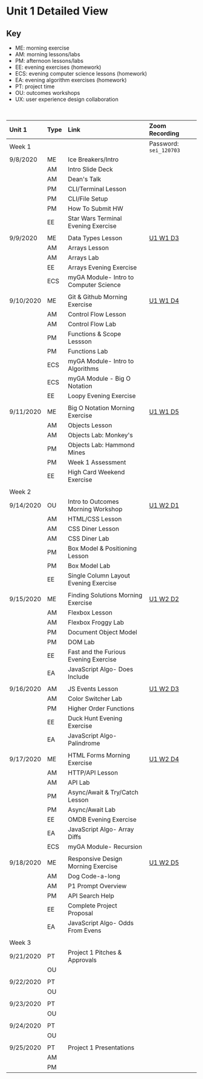 # Unit 1 Detailed View

## Key

- ME: morning exercise
- AM: morning lessons/labs
- PM: afternoon lessons/labs
- EE: evening exercises (homework)
- ECS: evening computer science lessons (homework)
- EA: evening algorithm exercises (homework)
- PT: project time
- OU: outcomes workshops
- UX: user experience design collaboration

<br>

| **Unit 1** | **Type** | **Link**                               | **Zoom Recording**                                                                                                                      |
| :--------- | :------- | :------------------------------------- | :-------------------------------------------------------------------------------------------------------------------------------------- |
| Week 1     |          |                                        | Password: `sei_120703`                                                                                                                  |
| 9/8/2020   | ME       | Ice Breakers/Intro                     |                                                                                                                                         |
|            | AM       | Intro Slide Deck                       |                                                                                                                                         |
|            | AM       | Dean's Talk                            |                                                                                                                                         |
|            | PM       | CLI/Terminal Lesson                    |                                                                                                                                         |
|            | PM       | CLI/File Setup                         |                                                                                                                                         |
|            | PM       | How To Submit HW                       |                                                                                                                                         |
|            | EE       | Star Wars Terminal Evening Exercise    |                                                                                                                                         |
|            |          |                                        |                                                                                                                                         |
| 9/9/2020   | ME       | Data Types Lesson                      | [U1 W1 D3](https://generalassembly.zoom.us/rec/share/zpqBLSaivARmUr8uiS7An-36278cMjpW9z2BMYvBWmR727beWJnaPGblmhDzGgA6.Ku5n911OB99mUJQg) |
|            | AM       | Arrays Lesson                          |                                                                                                                                         |
|            | AM       | Arrays Lab                             |                                                                                                                                         |
|            | EE       | Arrays Evening Exercise                |                                                                                                                                         |
|            | ECS      | myGA Module- Intro to Computer Science |                                                                                                                                         |
|            |          |                                        |                                                                                                                                         |
| 9/10/2020  | ME       | Git & Github Morning Exercise          | [U1 W1 D4](https://generalassembly.zoom.us/rec/share/Iyes0Mc_bP4JiQeQjAbn8oFX_Hg1wmt6tv7XyiikwfFx2JGpYttqNpZ1h44QW7qz.4FYVtjDL2rrOtJ39) |
|            | AM       | Control Flow Lesson                    |                                                                                                                                         |
|            | AM       | Control Flow Lab                       |                                                                                                                                         |
|            | PM       | Functions & Scope Lessson              |                                                                                                                                         |
|            | PM       | Functions Lab                          |                                                                                                                                         |
|            | ECS      | myGA Module- Intro to Algorithms       |                                                                                                                                         |
|            | ECS      | myGA Module - Big O Notation           |                                                                                                                                         |
|            | EE       | Loopy Evening Exercise                 |                                                                                                                                         |
|            |          |                                        |                                                                                                                                         |
| 9/11/2020  | ME       | Big O Notation Morning Exercise        | [U1 W1 D5](https://generalassembly.zoom.us/rec/share/wFQt4m4blw109vn96RdqjpPDsKH466DFP_-5M2RovJ3pvM-fPlN4PHL9_VoZ7STv.HRI7-dgz3TdLH5Hw) |
|            | AM       | Objects Lesson                         |                                                                                                                                         |
|            | AM       | Objects Lab: Monkey's                  |                                                                                                                                         |
|            | PM       | Objects Lab: Hammond Mines             |                                                                                                                                         |
|            | PM       | Week 1 Assessment                      |                                                                                                                                         |
|            | EE       | High Card Weekend Exercise             |                                                                                                                                         |
|            |          |                                        |                                                                                                                                         |
| Week 2     |          |                                        |                                                                                                                                         |
| 9/14/2020  | OU       | Intro to Outcomes Morning Workshop     | [U1 W2 D1](https://generalassembly.zoom.us/rec/share/lyu2HdcJntDVzeTpBTmZK8tfQ83iqVBQMaET2BP1Pd-2aoKevZNlIA6dKiTUTFU-.wJ1rQAo1D4nNpgHR) |
|            | AM       | HTML/CSS Lesson                        |                                                                                                                                         |
|            | AM       | CSS Diner Lesson                       |                                                                                                                                         |
|            | AM       | CSS Diner Lab                          |                                                                                                                                         |
|            | PM       | Box Model & Positioning Lesson         |                                                                                                                                         |
|            | PM       | Box Model Lab                          |                                                                                                                                         |
|            | EE       | Single Column Layout Evening Exercise  |                                                                                                                                         |
|            |          |                                        |                                                                                                                                         |
| 9/15/2020  | ME       | Finding Solutions Morning Exercise     | [U1 W2 D2](https://generalassembly.zoom.us/rec/share/lyu2HdcJntDVzeTpBTmZK8tfQ83iqVBQMaET2BP1Pd-2aoKevZNlIA6dKiTUTFU-.wJ1rQAo1D4nNpgHR) |
|            | AM       | Flexbox Lesson                         |                                                                                                                                         |
|            | AM       | Flexbox Froggy Lab                     |                                                                                                                                         |
|            | PM       | Document Object Model                  |                                                                                                                                         |
|            | PM       | DOM Lab                                |                                                                                                                                         |
|            | EE       | Fast and the Furious Evening Exercise  |                                                                                                                                         |
|            | EA       | JavaScript Algo- Does Include          |                                                                                                                                         |
|            |          |                                        |                                                                                                                                         |
| 9/16/2020  | AM       | JS Events Lesson                       | [U1 W2 D3](https://generalassembly.zoom.us/rec/share/mwWBiVo57ICHUq78UeRluea3_pdLm2f4iUqTQpfvBI7R2FlnRPwaYFVh5aXEc1OR.uXoYYLvbBFp78MYW) |
|            | AM       | Color Switcher Lab                     |                                                                                                                                         |
|            | PM       | Higher Order Functions                 |                                                                                                                                         |
|            | EE       | Duck Hunt Evening Exercise             |                                                                                                                                         |
|            | EA       | JavaScript Algo- Palindrome            |                                                                                                                                         |
|            |          |                                        |                                                                                                                                         |
| 9/17/2020  | ME       | HTML Forms Morning Exercise            | [U1 W2 D4](https://generalassembly.zoom.us/rec/share/OyQ2lXG4E3mdBE-nfDsYJNdbV3QMloplqHB2bjUoJxeEZosyAZoGxVDUfJldyipz.TYsbIi5Ols2SnRqx) |
|            | AM       | HTTP/API Lesson                        |                                                                                                                                         |
|            | AM       | API Lab                                |                                                                                                                                         |
|            | PM       | Async/Await & Try/Catch Lesson         |                                                                                                                                         |
|            | PM       | Async/Await Lab                        |                                                                                                                                         |
|            | EE       | OMDB Evening Exercise                  |                                                                                                                                         |
|            | EA       | JavaScript Algo- Array Diffs           |                                                                                                                                         |
|            | ECS      | myGA Module- Recursion                 |                                                                                                                                         |
|            |          |                                        |                                                                                                                                         |
| 9/18/2020  | ME       | Responsive Design Morning Exercise     | [U1 W2 D5](https://generalassembly.zoom.us/rec/share/wRfWDB2GpJCQ2WxzTYSJ1TSAkfOUxLBMrK4TtQKHuz5uPIzo3GsbW9NOFBqyT_VT.Z2jiHPF_CbA31NaH) |
|            | AM       | Dog Code-a-long                        |                                                                                                                                         |
|            | AM       | P1 Prompt Overview                     |                                                                                                                                         |
|            | PM       | API Search Help                        |                                                                                                                                         |
|            | EE       | Complete Project Proposal              |                                                                                                                                         |
|            | EA       | JavaScript Algo- Odds From Evens       |                                                                                                                                         |
|            |          |                                        |                                                                                                                                         |
| Week 3     |          |                                        |                                                                                                                                         |
| 9/21/2020  | PT       | Project 1 Pitches & Approvals          |                                                                                                                                         |
|            | OU       |                                        |                                                                                                                                         |
|            |          |                                        |                                                                                                                                         |
| 9/22/2020  | PT       |                                        |                                                                                                                                         |
|            | OU       |                                        |                                                                                                                                         |
|            |          |                                        |                                                                                                                                         |
| 9/23/2020  | PT       |                                        |                                                                                                                                         |
|            | OU       |                                        |                                                                                                                                         |
|            |          |                                        |                                                                                                                                         |
| 9/24/2020  | PT       |                                        |                                                                                                                                         |
|            | OU       |                                        |                                                                                                                                         |
|            |          |                                        |                                                                                                                                         |
| 9/25/2020  | PT       | Project 1 Presentations                |                                                                                                                                         |
|            | AM       |                                        |                                                                                                                                         |
|            | PM       |                                        |                                                                                                                                         |
